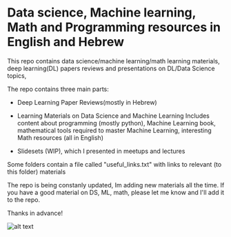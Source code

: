 # Data science, Machine learning, Math and Programming resources in English and Hebrew

This repo contains data science/machine learning/math learning materials, deep learning(DL) papers reviews and presentations on DL/Data Science topics, 


The repo contains three main parts: 

- Deep Learning Paper Reviews(mostly in Hebrew)

- Learning Materials on Data Science and Machine Learning 
Includes content about programming (mostly python), Machine Learning book, mathematical tools required to master Machine Learning, interesting Math resources (all in English)

- Slidesets (WIP), which I presented in meetups and lectures

Some folders contain a file called "useful_links.txt" with links to relevant (to this folder) materials

The repo is being constanly updated, Im adding new materials all the time. If you have a good material on DS, ML, math, please let me know and I'll add it to the repo.

Thanks in advance!

![alt text](https://images.pexels.com/photos/5475809/pexels-photo-5475809.jpeg?auto=compress&cs=tinysrgb&dpr=2&w=500)
